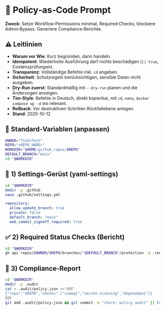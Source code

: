 <!--
Standard-Header (TimInTech Prompt Pack)
- Warum vor Wie: Erst begründen, dann handeln.
- Default: --dry-run (nur planen), idempotent, mit Rollback-Hinweis.
- CleanResetVerweis: Siehe CLEAN_RESET_PROMPT.md für verlustfreie Verlaufskorrekturen.
- Vollständige Befehle mit `cd`, `nano`, `docker compose up -d`.
- Outputs: schreibe komplette Dateien bei Änderungen neu.
-->

# 🧯 Policy‑as‑Code Prompt

**Zweck:**
Setze Workflow‑Permissions minimal, Required‑Checks, blockiere Admin‑Bypass. Generiere Compliance‑Berichte.

## ⚠️ Leitlinien
- **Warum vor Wie**: Kurz begründen, dann handeln.
- **Idempotent**: Wiederholte Ausführung darf nichts beschädigen (`|| true`, Existenzprüfungen).
- **Transparenz**: Vollständige Befehle inkl. `cd` angeben.
- **Sicherheit**: Schutzregeln berücksichtigen, sensible Daten nicht ausgeben.
- **Dry‑Run zuerst**: Standardmäßig mit `--dry-run` planen und die Änderungen anzeigen.
- **Tim‑Style**: Befehle in Deutsch, direkt kopierbar, mit `cd`, `nano`, `docker compose up -d` wo relevant.
- **Rollback**: Vor destruktiven Schritten Rückfallebene anlegen.
- **Stand**: 2025-10-12

## 🔧 Standard‑Variablen (anpassen)
```bash
OWNER="TimInTech"
REPO="<REPO_NAME>"
WORKDIR="$HOME/github_repos/$REPO"
DEFAULT_BRANCH="main"
cd "$WORKDIR"
```

## 🔐 1) Settings‑Gerüst (yaml‑settings)
```bash
cd "$WORKDIR"
mkdir -p .github
nano .github/settings.yml
```
```yaml
repository:
  allow_update_branch: true
  private: false
  default_branch: "main"
  web_commit_signoff_required: true
```

## ✅ 2) Required Status Checks (Bericht)
```bash
cd "$WORKDIR"
gh api repos/$OWNER/$REPO/branches/"$DEFAULT_BRANCH"/protection -q .required_status_checks || true
```

## 📝 3) Compliance‑Report
```bash
cd "$WORKDIR"
mkdir -p .audit
cat > .audit/policy.json <<'EOF'
{"repo":"$REPO","checks":["codeql","secret-scanning","dependabot"]}
EOF
git add .audit/policy.json && git commit -m "chore: policy audit" || true
```
